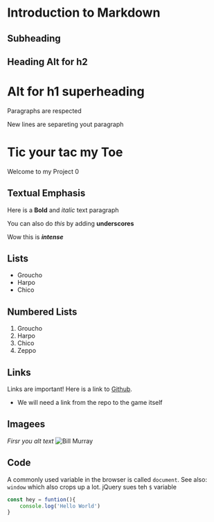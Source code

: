 # Introduction to Markdown
## Subheading

Heading Alt for h2
-------------------


Alt for h1 superheading
========================


Paragraphs are respected

New lines are separeting yout paragraph


# Tic your tac my Toe
Welcome to my Project 0

## Textual Emphasis

Here is a **Bold** and *italic* text paragraph

You can also do _this_ by adding __underscores__

Wow this is ***intense***


## Lists 

- Groucho 
- Harpo
- Chico


## Numbered Lists 
1. Groucho 
1. Harpo
1. Chico
1. Zeppo 


## Links 
Links are important! Here is a link to [Github](http://www.github.com/). 
- We will need a link from the repo to the game itself 



## Imagees

*Firsr you alt text*
![Bill Murray](http://www.fillmurray.com/50/50)

## Code 

A commonly used variable in the browser is called `document`. See also: `window` which also crops up a lot. jQuery sues teh `$` variable


```Javascript
const hey = funtion(){
    console.log('Hello World')
}
```
